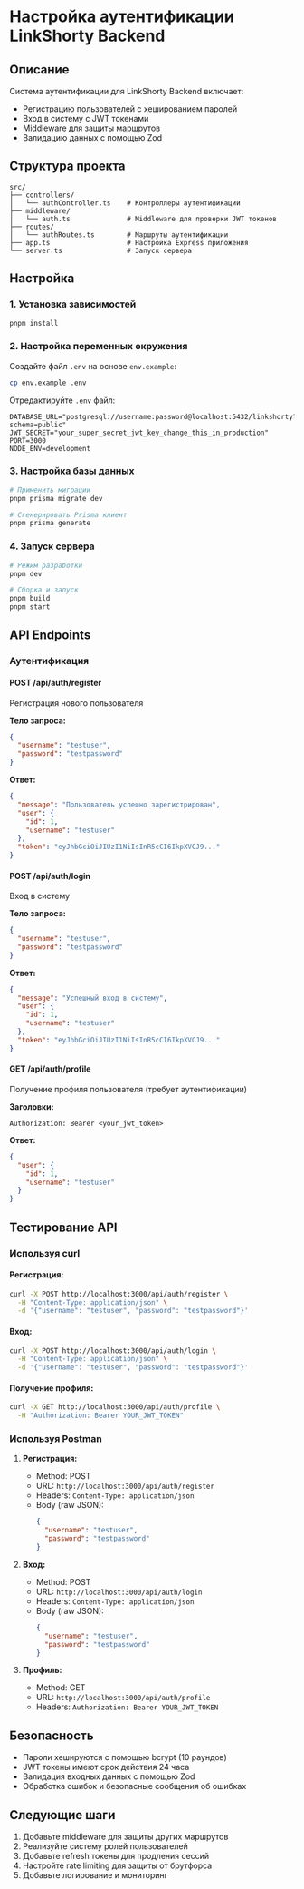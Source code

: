 # Настройка аутентификации LinkShorty Backend

## Описание

Система аутентификации для LinkShorty Backend включает:
- Регистрацию пользователей с хешированием паролей
- Вход в систему с JWT токенами
- Middleware для защиты маршрутов
- Валидацию данных с помощью Zod

## Структура проекта

```
src/
├── controllers/
│   └── authController.ts    # Контроллеры аутентификации
├── middleware/
│   └── auth.ts              # Middleware для проверки JWT токенов
├── routes/
│   └── authRoutes.ts        # Маршруты аутентификации
├── app.ts                   # Настройка Express приложения
└── server.ts                # Запуск сервера
```

## Настройка

### 1. Установка зависимостей

```bash
pnpm install
```

### 2. Настройка переменных окружения

Создайте файл `.env` на основе `env.example`:

```bash
cp env.example .env
```

Отредактируйте `.env` файл:

```env
DATABASE_URL="postgresql://username:password@localhost:5432/linkshorty?schema=public"
JWT_SECRET="your_super_secret_jwt_key_change_this_in_production"
PORT=3000
NODE_ENV=development
```

### 3. Настройка базы данных

```bash
# Применить миграции
pnpm prisma migrate dev

# Сгенерировать Prisma клиент
pnpm prisma generate
```

### 4. Запуск сервера

```bash
# Режим разработки
pnpm dev

# Сборка и запуск
pnpm build
pnpm start
```

## API Endpoints

### Аутентификация

#### POST /api/auth/register
Регистрация нового пользователя

**Тело запроса:**
```json
{
  "username": "testuser",
  "password": "testpassword"
}
```

**Ответ:**
```json
{
  "message": "Пользователь успешно зарегистрирован",
  "user": {
    "id": 1,
    "username": "testuser"
  },
  "token": "eyJhbGciOiJIUzI1NiIsInR5cCI6IkpXVCJ9..."
}
```

#### POST /api/auth/login
Вход в систему

**Тело запроса:**
```json
{
  "username": "testuser",
  "password": "testpassword"
}
```

**Ответ:**
```json
{
  "message": "Успешный вход в систему",
  "user": {
    "id": 1,
    "username": "testuser"
  },
  "token": "eyJhbGciOiJIUzI1NiIsInR5cCI6IkpXVCJ9..."
}
```

#### GET /api/auth/profile
Получение профиля пользователя (требует аутентификации)

**Заголовки:**
```
Authorization: Bearer <your_jwt_token>
```

**Ответ:**
```json
{
  "user": {
    "id": 1,
    "username": "testuser"
  }
}
```

## Тестирование API

### Используя curl

#### Регистрация:
```bash
curl -X POST http://localhost:3000/api/auth/register \
  -H "Content-Type: application/json" \
  -d '{"username": "testuser", "password": "testpassword"}'
```

#### Вход:
```bash
curl -X POST http://localhost:3000/api/auth/login \
  -H "Content-Type: application/json" \
  -d '{"username": "testuser", "password": "testpassword"}'
```

#### Получение профиля:
```bash
curl -X GET http://localhost:3000/api/auth/profile \
  -H "Authorization: Bearer YOUR_JWT_TOKEN"
```

### Используя Postman

1. **Регистрация:**
   - Method: POST
   - URL: `http://localhost:3000/api/auth/register`
   - Headers: `Content-Type: application/json`
   - Body (raw JSON):
     ```json
     {
       "username": "testuser",
       "password": "testpassword"
     }
     ```

2. **Вход:**
   - Method: POST
   - URL: `http://localhost:3000/api/auth/login`
   - Headers: `Content-Type: application/json`
   - Body (raw JSON):
     ```json
     {
       "username": "testuser",
       "password": "testpassword"
     }
     ```

3. **Профиль:**
   - Method: GET
   - URL: `http://localhost:3000/api/auth/profile`
   - Headers: `Authorization: Bearer YOUR_JWT_TOKEN`

## Безопасность

- Пароли хешируются с помощью bcrypt (10 раундов)
- JWT токены имеют срок действия 24 часа
- Валидация входных данных с помощью Zod
- Обработка ошибок и безопасные сообщения об ошибках

## Следующие шаги

1. Добавьте middleware для защиты других маршрутов
2. Реализуйте систему ролей пользователей
3. Добавьте refresh токены для продления сессий
4. Настройте rate limiting для защиты от брутфорса
5. Добавьте логирование и мониторинг
